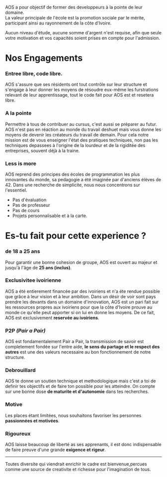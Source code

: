 AOS a pour objectif de former des developpeurs à la pointe de leur domaine.  
La valeur principale de l'école est la promotion sociale par le mérite,
participant ainsi au rayonnement de la côte d'Ivoire.

Aucun niveau d'étude, aucune somme d'argent n'est requise, afin que
seule votre motivation et vos capacités soient prises en compte pour l'admission.


# Nos Engagements

### Entree libre, code libre.
AOS s'assure que ses résidents ont tout contrôle sur leur structure et
s'engage à leur donner les moyens de résoudre eux-même les furstrations relevant de leur apprentissage, tout le code fait pour AOS est et resetera libre.

### A la pointe
Permettre à tous de contribuer au cursus, c'est aussi se préparer au futur.
AOS n'est pas en réaction au monde du travail deshuet mais
vous donne les moyens de devenir les créateurs du travail de demain.
Pour cela notre mission est de vous enseigner l'état
des pratiques techniques, non pas les techniques depassees à l'origine de la lourdeur et de la rigiditée des entreprises, souvent déjà à la traine.

### Less is more
AOS reprend des principes des écoles de programmation les plus innovantes
du monde, sa pedagogie a été imaginée par d'anciens élèves de 42.
Dans une recherche de simplicite, nous nous concentrons sur l'essentiel.
- Pas d'évaluation
- Pas de professeur
- Pas de cours
- Projets personnalisable et à la carte.


# Es-tu fait pour cette experience ?
### de 18 a 25 ans
Pour garantir une bonne cohesion de groupe, AOS est ouvert au majeur et
jusqu'à l'âge de **25 ans (inclus)**.

### Exclusivitee ivoirienne
AOS a été entierement financée par des ivoiriens et n'a éte rendue possible que grâce à
leur vision et à leur ambition.
Dans un désir de voir sont pays prendre les devants dans un domaine d'innovation, AOS est un pari fait sur les ressources
propres aux ivoiriens pour que la côte d'Ivoire prouve au monde ce qu'elle peut
apporter si on lui en donne les moyens.
De ce fait, AOS est exclusivement **reservée au ivoiriens**.

### P2P *(Pair a Pair)*
AOS est fondamentalement Pair a Pair, la transmission de savoir est completement
fondée sur l'entre aide, **le sens du partage et le respect des autres** est une
des valeurs necessaire au bon fonctionnement de notre structure.

### Debrouillard
AOS te donne un soutien technique et methodologique mais c'est a toi
de definir tes objectifs et de faire ton possible pour les atteindre.
On compte sur une bonne dose **de maturite et d'autonomie** dans tes recherches.

### Motive
Les places étant limitées, nous souhaitons favoriser les personnes **passionnées et motivées**.


### Rigoureux
AOS laisse beaucoup de liberté as ses apprenants, il est donc indispensable de
faire preuve d'une grande **exigence et rigeur**.


------
Toutes diversite qui viendrait enrichir le cadre est
bienvenue,percues comme une source de creativite et richesse pour l'imagination de tous.






